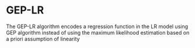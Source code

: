 # GEP-LR
The GEP-LR algorithm encodes a regression function in the LR model using GEP algorithm instead of using the maximum likelihood estimation based on a priori assumption of linearity
